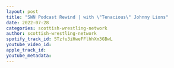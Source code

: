 ```yaml
---
layout: post
title: "SWN Podcast Rewind | with \"Tenacious\" Johnny Lions"
date: 2022-07-28
categories: scottish-wrestling-network
author: scottish-wrestling-network
spotify_track_id: 5Tzfu3iHweFFlhhXm3GBwL
youtube_video_id: 
apple_track_id: 
youtube_metadata: 
---
```

